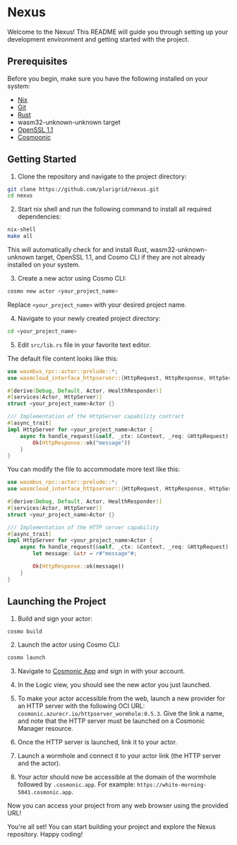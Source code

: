 # Nexus

Welcome to the Nexus! This README will guide you through setting up your development environment and getting started with the project.

## Prerequisites

Before you begin, make sure you have the following installed on your system:

- [Nix](https://nixos.org)
- [Git](https://git-scm.com/)
- [Rust](https://www.rust-lang.org/)
- wasm32-unknown-unknown target
- [OpenSSL 1.1](https://www.openssl.org/)
- [Cosmoonic](https://cosmonic.com)

## Getting Started

1. Clone the repository and navigate to the project directory:

```bash
git clone https://github.com/plurigrid/nexus.git
cd nexus
```

2. Start nix shell and run the following command to install all required dependencies:

```bash
nix-shell
make all
```

This will automatically check for and install Rust, wasm32-unknown-unknown target, OpenSSL 1.1, and Cosmo CLI if they are not already installed on your system.

3. Create a new actor using Cosmo CLI:

```bash
cosmo new actor <your_project_name>
```

Replace `<your_project_name>` with your desired project name.

4. Navigate to your newly created project directory:

```bash
cd <your_project_name>
```

5. Edit `src/lib.rs` file in your favorite text editor.

The default file content looks like this:

```rust
use wasmbus_rpc::actor::prelude::*;
use wasmcloud_interface_httpserver::{HttpRequest, HttpResponse, HttpServer, HttpServerReceiver};

#[derive(Debug, Default, Actor, HealthResponder)]
#[services(Actor, HttpServer)]
struct <your_project_name>Actor {}

/// Implementation of the HttpServer capability contract
#[async_trait]
impl HttpServer for <your_project_name>Actor {
    async fn handle_request(&self, _ctx: &Context, _req: &HttpRequest) -> RpcResult<HttpResponse> {
        Ok(HttpResponse::ok("message"))
    }
}
```

You can modify the file to accommodate more text like this:

```rust
use wasmbus_rpc::actor::prelude::*;
use wasmcloud_interface_httpserver::{HttpRequest, HttpResponse, HttpServer, HttpServerReceiver};

#[derive(Debug, Default, Actor, HealthResponder)]
#[services(Actor, HttpServer)]
struct <your_project_name>Actor {}

/// Implementation of the HTTP server capability
#[async_trait]
impl HttpServer for <your_project_name>Actor {
    async fn handle_request(&self, _ctx: &Context, _req: &HttpRequest) -> RpcResult<HttpResponse> {
        let message: &str = r#"message"#;

        Ok(HttpResponse::ok(message))
    }
}

```
## Launching the Project

1. Build and sign your actor:

```bash
cosmo build
```

2. Launch the actor using Cosmo CLI:

```bash
cosmo launch
```

3. Navigate to [Cosmonic App](https://app.cosmonic.com) and sign in with your account.

4. In the Logic view, you should see the new actor you just launched.

5. To make your actor accessible from the web, launch a new provider for an HTTP server with the following OCI URL: `cosmonic.azurecr.io/httpserver_wormhole:0.5.3`. Give the link a name, and note that the HTTP server must be launched on a Cosmonic Manager resource.

6. Once the HTTP server is launched, link it to your actor.

7. Launch a wormhole and connect it to your actor link (the HTTP server and the actor).

8. Your actor should now be accessible at the domain of the wormhole followed by `.cosmonic.app`. For example: `https://white-morning-5041.cosmonic.app`.

Now you can access your project from any web browser using the provided URL!

You're all set! You can start building your project and explore the Nexus repository. Happy coding!
